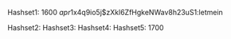 Hashset1: 1600
$apr1$x4q9io5j$zXkl6ZfHgkeNWav8h23uS1:letmein 

Hashset2: 
Hashset3: 
Hashset4: 
Hashset5: 1700